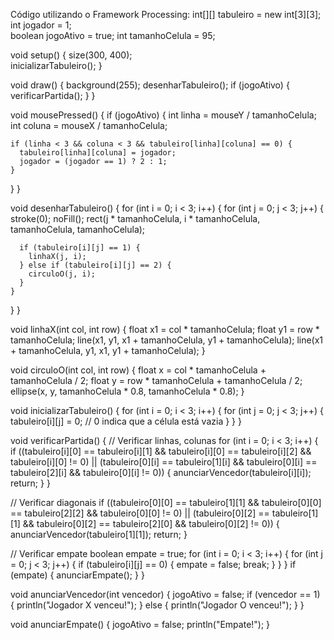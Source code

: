 Código utilizando o Framework Processing:
int[][] tabuleiro = new int[3][3]; 
int jogador = 1;  
boolean jogoAtivo = true;
int tamanhoCelula = 95;

void setup() {
  size(300, 400);  
  inicializarTabuleiro();
}

void draw() {
  background(255);
  desenharTabuleiro();
  if (jogoAtivo) {
    verificarPartida();
  }
}

void mousePressed() {
  if (jogoAtivo) {
    int linha = mouseY / tamanhoCelula;
    int coluna = mouseX / tamanhoCelula;
    
    if (linha < 3 && coluna < 3 && tabuleiro[linha][coluna] == 0) {
      tabuleiro[linha][coluna] = jogador;
      jogador = (jogador == 1) ? 2 : 1;  
    }
  }
}

void desenharTabuleiro() {
  for (int i = 0; i < 3; i++) {
    for (int j = 0; j < 3; j++) {
      stroke(0);
      noFill();
      rect(j * tamanhoCelula, i * tamanhoCelula, tamanhoCelula, tamanhoCelula);
      
      if (tabuleiro[i][j] == 1) {
        linhaX(j, i);
      } else if (tabuleiro[i][j] == 2) {
        circuloO(j, i);
      }
    }
  }
}

void linhaX(int col, int row) {
  float x1 = col * tamanhoCelula;
  float y1 = row * tamanhoCelula;
  line(x1, y1, x1 + tamanhoCelula, y1 + tamanhoCelula);
  line(x1 + tamanhoCelula, y1, x1, y1 + tamanhoCelula);
}

void circuloO(int col, int row) {
  float x = col * tamanhoCelula + tamanhoCelula / 2;
  float y = row * tamanhoCelula + tamanhoCelula / 2;
  ellipse(x, y, tamanhoCelula * 0.8, tamanhoCelula * 0.8);
}

void inicializarTabuleiro() {
  for (int i = 0; i < 3; i++) {
    for (int j = 0; j < 3; j++) {
      tabuleiro[i][j] = 0; // 0 indica que a célula está vazia
    }
  }
}

void verificarPartida() {
  // Verificar linhas, colunas 
  for (int i = 0; i < 3; i++) {
    if ((tabuleiro[i][0] == tabuleiro[i][1] && tabuleiro[i][0] == tabuleiro[i][2] && tabuleiro[i][0] != 0) || 
        (tabuleiro[0][i] == tabuleiro[1][i] && tabuleiro[0][i] == tabuleiro[2][i] && tabuleiro[0][i] != 0)) {
      anunciarVencedor(tabuleiro[i][i]);
      return;
    }
  }
  
  // Verificar diagonais
  if ((tabuleiro[0][0] == tabuleiro[1][1] && tabuleiro[0][0] == tabuleiro[2][2] && tabuleiro[0][0] != 0) || 
      (tabuleiro[0][2] == tabuleiro[1][1] && tabuleiro[0][2] == tabuleiro[2][0] && tabuleiro[0][2] != 0)) {
    anunciarVencedor(tabuleiro[1][1]);
    return;
  }

  // Verificar empate
  boolean empate = true;
  for (int i = 0; i < 3; i++) {
    for (int j = 0; j < 3; j++) {
      if (tabuleiro[i][j] == 0) {
        empate = false;
        break;
      }
    }
  }
  if (empate) {
    anunciarEmpate();
  }
}

void anunciarVencedor(int vencedor) {
  jogoAtivo = false;
  if (vencedor == 1) {
    println("Jogador X venceu!");
  } else {
    println("Jogador O venceu!");
  }
}

void anunciarEmpate() {
  jogoAtivo = false;
  println("Empate!");
}

